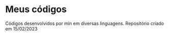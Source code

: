 # Meus códigos
 Códigos desenvolvidos por min em diversas linguagens.
 Repositório criado em 15/02/2023
